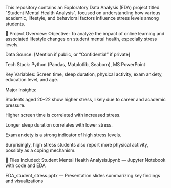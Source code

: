 This repository contains an Exploratory Data Analysis (EDA) project titled "Student Mental Health Analysis", focused on understanding how various academic, lifestyle, and behavioral factors influence stress levels among students.

📌 Project Overview:
Objective: To analyze the impact of online learning and associated lifestyle changes on student mental health, especially stress levels.

Data Source: [Mention if public, or “Confidential” if private]

Tech Stack: Python (Pandas, Matplotlib, Seaborn), MS PowerPoint

Key Variables: Screen time, sleep duration, physical activity, exam anxiety, education level, and age.

Major Insights:

Students aged 20–22 show higher stress, likely due to career and academic pressure.

Higher screen time is correlated with increased stress.

Longer sleep duration correlates with lower stress.

Exam anxiety is a strong indicator of high stress levels.

Surprisingly, high stress students also report more physical activity, possibly as a coping mechanism.

📂 Files Included:
Student Mental Health Analysis.ipynb — Jupyter Notebook with code and EDA

EDA_student_stress.pptx — Presentation slides summarizing key findings and visualizations
